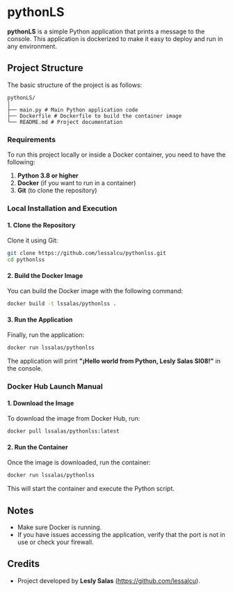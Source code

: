 # pythonLS

**pythonLS** is a simple Python application that prints a message to the console. This application is dockerized to make it easy to deploy and run in any environment.

## Project Structure

The basic structure of the project is as follows:
```
pythonLS/
│
├── main.py # Main Python application code
├── Dockerfile # Dockerfile to build the container image
└── README.md # Project documentation
```
### Requirements

To run this project locally or inside a Docker container, you need to have the following:

1. **Python 3.8 or higher**
2. **Docker** (if you want to run in a container)
3. **Git** (to clone the repository)

### Local Installation and Execution

#### 1. Clone the Repository

Clone it using Git:

```bash
git clone https://github.com/lessalcu/pythonlss.git
cd pythonlss
```

#### 2. Build the Docker Image

You can build the Docker image with the following command:

```bash
docker build -t lssalas/pythonlss .
```

#### 3. Run the Application

Finally, run the application:

```bash
docker run lssalas/pythonlss
```

The application will print **"¡Hello world from Python, Lesly Salas SI08!"** in the console.

### Docker Hub Launch Manual

#### 1. Download the Image

To download the image from Docker Hub, run:

```bash
docker pull lssalas/pythonlss:latest
```

#### 2. Run the Container

Once the image is downloaded, run the container:

```bash
docker run lssalas/pythonlss
```

This will start the container and execute the Python script.

## Notes

- Make sure Docker is running.
- If you have issues accessing the application, verify that the port is not in use or check your firewall.

## Credits

- Project developed by **Lesly Salas** (https://github.com/lessalcu).